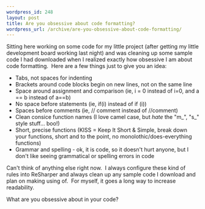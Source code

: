 ```yaml
--- 
wordpress_id: 248
layout: post
title: Are you obsessive about code formatting?
wordpress_url: /archive/are-you-obsessive-about-code-formatting/
---
```


<p>Sitting here working on some code for my little project (after getting my little development board working last night) and was cleaning up some sample code I had downloaded when I realized exactly how obsessive I am about code formatting.&nbsp; Here are a few things just to give you an idea:</p> <ul> <li>Tabs, not spaces for indenting  <li>Brackets around code blocks begin on new lines, not on the same line  <li>Space around assignment and comparison (ie, i = 0 instead of i=0, and a == b instead of a==b)  <li>No space before statements (ie, if(i) instead of if (i))  <li>Spaces before comments (ie, // comment instead of //comment)  <li>Clean consice function names (I love camel case, but <em>hate</em> the "m_", "s_" style stuff... boo!)  <li>Short, precise functions (KISS = Keep It Short &amp; Simple, break down your functions, short and to the point, no monolothic/does-everything functions)  <li>Grammar and spelling - ok, it is code, so it doesn't hurt anyone, but I don't like seeing grammatical or spelling errors in code</li></ul> <p>Can't think of anything else right now.&nbsp; I always configure these kind of rules into ReSharper and always clean up any sample code I download and plan on making using of.&nbsp; For myself, it goes a long way to increase readability.</p> <p>What are you obsessive about in your code?</p>
         
